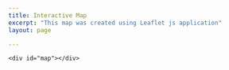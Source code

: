 ```yaml
---
title: Interactive Map
excerpt: "This map was created using Leaflet js application"
layout: page

---
```


<html lang="en">
<head>
    <meta charset="UTF-8">
    <meta name="viewport" content="width=device-width, initial-scale=1.0">
    <title>Leaflet Map</title>
    <link rel="stylesheet" href="https://unpkg.com/leaflet@1.9.4/dist/leaflet.css" />
    <style>
        #map {
            height: 500px;
            width: 100%;
        }
    </style>
</head>
<body>

    <div id="map"></div>

<script src="https://unpkg.com/leaflet@1.9.4/dist/leaflet.js"></script>
<script>
    var map = L.map('map').setView([38.7128, 35.0060], 5);

    // ✅ Add OpenStreetMap layer
    L.tileLayer('https://{s}.tile.openstreetmap.org/{z}/{x}/{y}.png', {
        attribution: '&copy; OpenStreetMap contributors'
    }).addTo(map);

    // ✅ Load external GeoJSON file
    fetch('../assets/CFG_map/caves.geojson')
        .then(response => response.json())
        .then(data => {
            L.geoJSON(data, {
                onEachFeature: function (feature, layer) {
                    if (feature.properties) {
                        let popupContent = `<b>${feature.properties.Cave_name}</b><br>
                                            <b>Type:</b> ${feature.properties.Cave_Type}<br>
                                            <b>Protection:</b> ${feature.properties.Protection_Status}<br>
                                            <b>Description:</b> ${feature.properties.Cave_Description}`;

                        layer.bindPopup(popupContent);
                    }
                }
            }).addTo(map);
        })
        .catch(error => console.log("Error loading GeoJSON: ", error));
</script>

</body>
</html>
